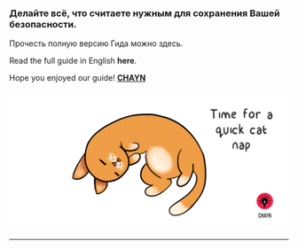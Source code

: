 ### Делайте всё, что считаете нужным для сохранения Вашей безопасности.
Прочесть полную версию Гида можно здесь.

Read the full guide in English **here**.

Hope you enjoyed our guide!
**[CHAYN](http://chayn.co)**

![](/assets/Cat-nap--medium.gif)

---